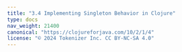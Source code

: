 ```yaml
---
title: "3.4 Implementing Singleton Behavior in Clojure"
type: docs
nav_weight: 21400
canonical: "https://clojureforjava.com/10/2/1/4"
license: "© 2024 Tokenizer Inc. CC BY-NC-SA 4.0"
---
```


